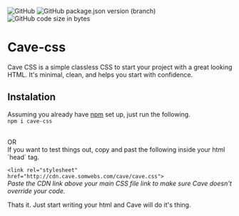 
![GitHub](https://img.shields.io/github/license/somwebs/cave-css)
![GitHub package.json version (branch)](https://img.shields.io/github/package-json/v/somwebs/cave-css/master)
![GitHub code size in bytes](https://img.shields.io/github/languages/code-size/somwebs/cave-css)
# Cave-css
Cave CSS is a simple classless CSS to start your project with a great looking HTML. It's minimal, clean, and helps you start with confidence.

## Instalation
Assuming you already have [npm](https://nodejs.org/en/) set up, just run the following. <br>
`npm i cave-css`

<br>
OR
<br>
If you want to test things out, copy and past the following inside your html `head` tag. <br>

`<link rel="stylesheet" href="http://cdn.cave.somwebs.com/cave/cave.css">` <br>
*Paste the CDN link above your main CSS file link to make sure Cave doesn't override your code.*

Thats it. Just start writing your html and Cave will do it's thing.





